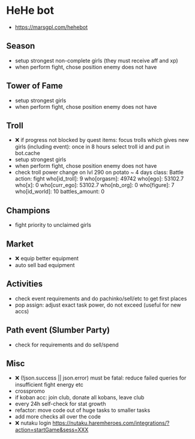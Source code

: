 # HeHe bot

- <https://marsgpl.com/hehebot>

## Season

- setup strongest non-complete girls (they must receive aff and xp)
- when perform fight, chose position enemy does not have

## Tower of Fame

- setup strongest girls
- when perform fight, chose position enemy does not have

## Troll

- ❌ if progress not blocked by quest items: focus trolls which gives new girls (including event): once in 8 hours select troll id and put in bot.cache
- setup strongest girls
- when perform fight, chose position enemy does not have
- check troll power change on lvl 290 on potato ~ 4 days
     class: Battle
     action: fight
     who[id_troll]: 9
     who[orgasm]: 49742
     who[ego]: 53102.7
     who[x]: 0
     who[curr_ego]: 53102.7
     who[nb_org]: 0
     who[figure]: 7
     who[id_world]: 10
     battles_amount: 0

## Champions

- fight priority to unclaimed girls

## Market

- ❌ equip better equipment
- auto sell bad equipment

## Activities

- check event requirements and do pachinko/sell/etc to get first places
- pop assign: adjust exact task power, do not exceed (useful for new accs)

## Path event (Slumber Party)

- check for requirements and do sell/spend

## Misc

- ❌ (!json.success || json.error) must be fatal: reduce failed queries for insufficient fight energy etc
- crosspromo
- if koban acc: join club, donate all kobans, leave club
- every 24h self-check for stat growth
- refactor: move code out of huge tasks to smaller tasks
- add more checks all over the code
- ❌ nutaku login
     <https://nutaku.haremheroes.com/integrations/?action=startGame&sess=XXX>
